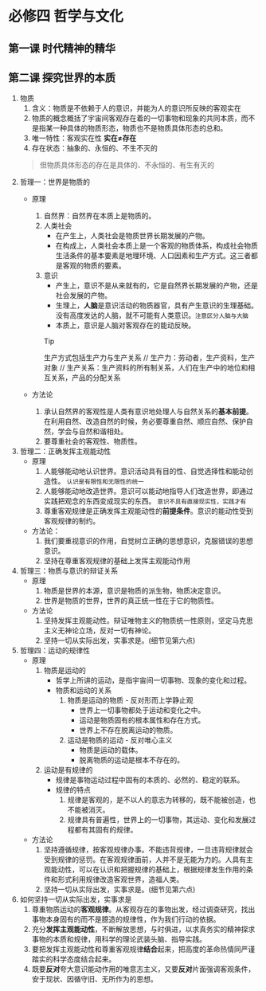 # 必修四 哲学与文化

## 第一课 时代精神的精华

## 第二课 探究世界的本质

1. 物质
    1. 含义：物质是不依赖于人的意识，并能为人的意识所反映的客观实在
    2. 物质的概念概括了宇宙间客观存在着的一切事物和现象的共同本质，而不是指某一种具体的物质形态，物质也不是物质具体形态的总和。
    3. 唯一特性：客观实在性 **实在≠存在**
    4. 存在状态：抽象的、永恒的、不生不灭的
    > 但物质具体形态的存在是具体的、不永恒的、有生有灭的
2. 哲理一：世界是物质的
    - 原理
        1. 自然界：自然界在本质上是物质的。
        2. 人类社会
            - 在产生上，人类社会是物质世界长期发展的产物。
            - 在构成上，人类社会本质上是一个客观的物质体系，构成社会物质生活条件的基本要素是地理环境、人口因素和生产方式。这三者都是客观的物质的要素。
        3. 意识
            - 产生上，意识不是从来就有的，它是自然界长期发展的产物，还是社会发展的产物。
            - 生理上，**人脑**是意识活动的物质器官，具有产生意识的生理基础。没有高度发达的人脑，就不可能有人类意识。`注意区分人脑与大脑`
            - 本质上，意识是人脑对客观存在的能动反映。
            > [!tip]
            > 生产方式包括生产力与生产关系
            > // 生产力：劳动者，生产资料，生产对象
            > // 生产关系：生产资料的所有制关系，人们在生产中的地位和相互关系，产品的分配关系

    - 方法论
        1. 承认自然界的客观性是人类有意识地处理人与自然关系的**基本前提**。在利用自然、改造自然的时候，务必要尊重自然、顺应自然、保护自然，学会与自然和谐相处。
        2. 要尊重社会的客观性、物质性。
3. 哲理二：正确发挥主观能动性
    - 原理
        1. 人能够能动地认识世界。意识活动具有目的性、自觉选择性和能动创造性。
        `认识是有限性和无限性的统一`
        2. 人能够能动地改造世界。意识可以能动地指导人们改造世界，即通过实践把观念的东西变成现实的东西。
        `意识不具有直接现实性，实践才有`
        3. 尊重客观规律是正确发挥主观能动性的**前提条件**。意识的能动性受到客观规律的制约。 
    - 方法论：
        1. 我们要重视意识的作用，自觉树立正确的思想意识，克服错误的思想意识。
        2. 坚持在尊重客观规律的基础上发挥主观能动作用
4. 哲理三：物质与意识的辩证关系
    - 原理
        1. 物质是世界的本源，意识是物质的派生物，物质决定意识。
        2. 世界是物质的世界，世界的真正统一性在于它的物质性。
    - 方法论
        1. 坚持发挥主观能动性。辩证唯物主义的物质统一性原则，坚定马克思主义无神论立场，反对一切有神论。
        2. 坚持一切从实际出发，实事求是。(细节见第六点)
5. 哲理四：运动的规律性
    - 原理
        1. 物质是运动的
            - 哲学上所讲的运动，是指宇宙间一切事物、现象的变化和过程。
            - 物质和运动的关系
                1. 物质是运动的物质 - 反对形而上学静止观
                    - 世界上一切事物都处于运动和变化之中。
                    - 运动是物质固有的根本属性和存在方式。
                    - 世界上不存在脱离运动的物质。
                2. 运动是物质的运动 - 反对唯心主义
                    - 物质是运动的载体。
                    - 脱离物质的运动是根本不存在的。
        2. 运动是有规律的
            - 规律是事物运动过程中固有的本质的、必然的、稳定的联系。
            - 规律的特点
                1. 规律是客观的，是不以人的意志为转移的，既不能被创造，也不能被消灭。
                2. 规律具有普遍性，世界上的一切事物，其运动、变化和发展过程都有其固有的规律。
    - 方法论
        1. 坚持遵循规律，按客观规律办事。不能违背规律，一旦违背规律就会受到规律的惩罚。在客观规律面前，人并不是无能为力的。人具有主观能动性，可以在认识和把握规律的基础上，根据规律发生作用的条件和形式利用规律改造客观世界，造福人类。
        3. 坚持一切从实际出发，实事求是。(细节见第六点)
6. 如何坚持一切从实际出发，实事求是
    1. 尊重物质运动的**客观规律**。从客观存在的事物出发，经过调查研究，找出事物本身固有的而不是臆造的规律性，作为我们行动的依据。
    2. 充分**发挥主观能动性**，不断解放思想，与时俱进，以求真务实的精神探求事物的本质和规律，用科学的理论武装头脑、指导实践。
    3. 要把发挥主观能动性和尊重客观规律**结合**起来，把高度的革命热情同严谨踏实的科学态度结合起来。
    4. 既要**反对**夸大意识能动作用的唯意志主义，又要**反对**片面强调客观条件，安于现状、因循守旧、无所作为的思想。